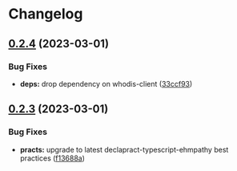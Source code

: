 # Changelog

## [0.2.4](https://github.com/whodisio/whodis-sdk/compare/v0.2.3...v0.2.4) (2023-03-01)


### Bug Fixes

* **deps:** drop dependency on whodis-client ([33ccf93](https://github.com/whodisio/whodis-sdk/commit/33ccf9392a803a4220cba18ade489ada4ad8ad51))

## [0.2.3](https://github.com/whodisio/whodis-sdk/compare/v0.2.2...v0.2.3) (2023-03-01)


### Bug Fixes

* **practs:** upgrade to latest declapract-typescript-ehmpathy best practices ([f13688a](https://github.com/whodisio/whodis-sdk/commit/f13688afa58db4a5dd90ff26d4902e87aa932d0b))
